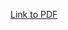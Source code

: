[Link to PDF](https://github.com/MohammedKAlmutairi/UCB_Poster/raw/main/Almutairi_COSE_Poster%20.pdf)
